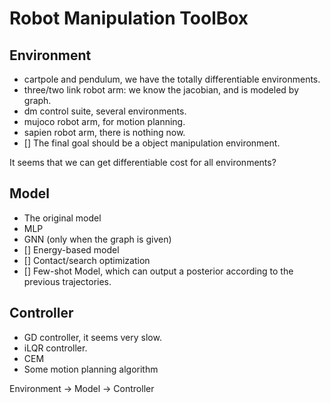 # Robot Manipulation ToolBox

## Environment
- cartpole and pendulum, we have the totally differentiable environments.
- three/two link robot arm: we know the jacobian, and is modeled by graph. 
- dm control suite, several environments.
- mujoco robot arm, for motion planning.
- sapien robot arm, there is nothing now.
- [] The final goal should be a object manipulation environment.

It seems that we can get differentiable cost for all environments?

## Model
- The original model
- MLP
- GNN (only when the graph is given)
- [] Energy-based model
- [] Contact/search optimization
- [] Few-shot Model, which can output a posterior according to the previous trajectories.


## Controller
- GD controller, it seems very slow.
- iLQR controller.
- CEM
- Some motion planning algorithm


Environment -> Model -> Controller

